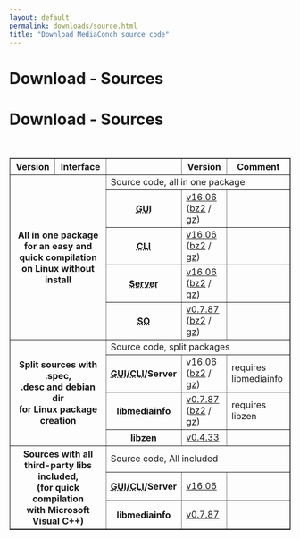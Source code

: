 ```yaml
---
layout: default
permalink: downloads/source.html
title: "Download MediaConch source code"
---
```


# Download - Sources

<section id="Sources"></section>

<h1>Download - Sources</h1>
<br />

<table border="1">
<tr class="table-header">
    <th>Version</th>
    <th>Interface</th>
    <th>&nbsp;</th>
    <th>Version</th>
    <th>Comment</th>
</tr>
<tr>
    <th rowspan="5" colspan="2">All in one package<br /> for an easy and quick compilation<br /> on Linux without install</th>
    <td class="table-OS" colspan="3" id="AllInOne">Source code, all in one package</td>
</tr>
<tr>
    <th><abbr title="Graphical User Interface">GUI</abbr></th>
    <td><a href="//mediaarea.net/download/binary/mediaconch-gui/16.06/MediaConch_GUI_16.06_GNU_FromSource.tar.xz">v16.06</a> (<a href="//mediaarea.net/download/binary/mediaconch-gui/16.06/MediaConch_GUI_16.06_GNU_FromSource.tar.bz2">bz2</a> / <a href="//mediaarea.net/download/binary/mediaconch-gui/16.06/MediaConch_GUI_16.06_GNU_FromSource.tar.gz">gz</a>)</td>
    <td>&nbsp;</td>
</tr>
<tr>
    <th><abbr title="Command Line Interface">CLI</abbr></th>
    <td><a href="//mediaarea.net/download/binary/mediaconch/16.06/MediaConch_CLI_16.06_GNU_FromSource.tar.xz">v16.06</a> (<a href="//mediaarea.net/download/binary/mediaconch/16.06/MediaConch_CLI_16.06_GNU_FromSource.tar.bz2">bz2</a> / <a href="//mediaarea.net/download/binary/mediaconch/16.06/MediaConch_CLI_16.06_GNU_FromSource.tar.gz">gz</a>)</td>
    <td>&nbsp;</td>
</tr>
<tr>
    <th><abbr title="Server">Server</abbr></th>
    <td><a href="//mediaarea.net/download/binary/mediaconch-server/16.06/MediaConch_Server_16.06_GNU_FromSource.tar.xz">v16.06</a> (<a href="//mediaarea.net/download/binary/mediaconch-server/16.06/MediaConch_Server_16.06_GNU_FromSource.tar.bz2">bz2</a> / <a href="//mediaarea.net/download/binary/mediaconch-server/16.06/MediaConch_Server_16.06_GNU_FromSource.tar.gz">gz</a>)</td>
    <td>&nbsp;</td>
</tr>
<tr>
    <th><abbr title="Shared Object">SO</abbr></th>
    <td><a href="//mediaarea.net/download/binary/libmediainfo0/0.7.87/MediaInfo_DLL_0.7.87_GNU_FromSource.tar.xz">v0.7.87</a> (<a href="//mediaarea.net/download/binary/libmediainfo0/0.7.87/MediaInfo_DLL_0.7.87_GNU_FromSource.tar.bz2">bz2</a> / <a href="//mediaarea.net/download/binary/libmediainfo0/0.7.87/MediaInfo_DLL_0.7.87_GNU_FromSource.tar.gz">gz</a>)</td>
    <td>&nbsp;</td>
</tr>
<tr>
    <th rowspan="4" colspan="2">Split sources with .spec,<br />.desc and debian dir<br /> for Linux package creation</th>
    <td class="table-OS" colspan="3" id="Split">Source code, split packages</td>
</tr>
<tr>
    <th><abbr title="Graphical User Interface">GUI</abbr>/<abbr title="Command Line Interface">CLI</abbr>/Server</th>
    <td><a href="//mediaarea.net/download/source/mediaconch/16.06/mediaconch_16.06.tar.xz">v16.06</a> (<a href="//mediaarea.net/download/source/mediaconch/16.06/mediaconch_16.06.tar.bz2">bz2</a> / <a href="//mediaarea.net/download/source/mediaconch/16.06/mediaconch_16.06.tar.gz">gz</a>)</td>
    <td>requires libmediainfo</td>
</tr>
<tr>
    <th>libmediainfo</th>
    <td><a href="//mediaarea.net/download/source/libmediainfo/0.7.87/libmediainfo_0.7.87.tar.xz">v0.7.87</a> (<a href="//mediaarea.net/download/source/libmediainfo/0.7.87/libmediainfo_0.7.87.tar.bz2">bz2</a> / <a href="//mediaarea.net/download/source/libmediainfo/0.7.87/libmediainfo_0.7.87.tar.gz">gz</a>)</td>
    <td>requires libzen</td>
</tr>
<tr>
    <th>libzen</th>
    <td><a href="//mediaarea.net/download/source/libzen/0.4.33/libzen_0.4.33.tar.bz2">v0.4.33</a></td>
    <td>&nbsp;</td>
</tr>
<tr>
    <th rowspan="3" colspan="2">Sources with all<br />third-party libs included,<br />(for quick compilation<br />with Microsoft Visual C++)</th>
    <td class="table-OS" colspan="3" id="Split">Source code, All included</td>
</tr>
<tr>
    <th><abbr title="Graphical User Interface">GUI</abbr>/<abbr title="Command Line Interface">CLI</abbr>/Server</th>
    <td><a href="//mediaarea.net/download/source/mediaconch/16.06/mediaconch_16.06_AllInclusive.7z">v16.06</a></td>
    <td>&nbsp;</td>
</tr>
<tr>
    <th>libmediainfo</th>
    <td><a href="//mediaarea.net/download/source/libmediainfo/0.7.87/libmediainfo_0.7.87_AllInclusive.7z">v0.7.87</a></td>
    <td>&nbsp;</td>
</tr>
</table>

